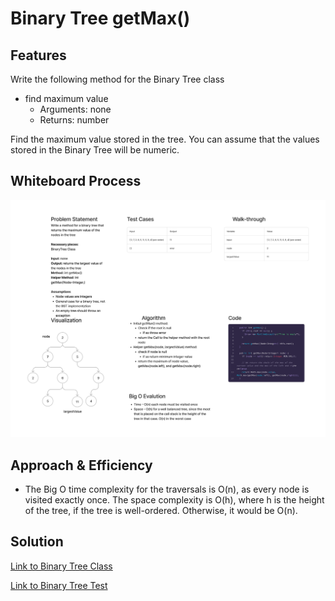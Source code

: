 # Binary Tree getMax()

## Features

Write the following method for the Binary Tree class

- find maximum value
  - Arguments: none
  - Returns: number

Find the maximum value stored in the tree. You can assume that the values stored in the Binary Tree will be numeric.

## Whiteboard Process

![Whiteboard Image](cc16.png)

## Approach & Efficiency

- The Big O time complexity for the traversals is O(n), as every node is visited exactly once. The space complexity is O(h), where h is the height of the tree, if the tree is well-ordered. Otherwise, it would be O(n).

## Solution

[Link to Binary Tree Class](lib/src/main/java/datastructures/trees/BinaryTree.java)

[Link to Binary Tree Test](lib/src/main/java/datastructures/trees/BinaryTreeTest.java)


